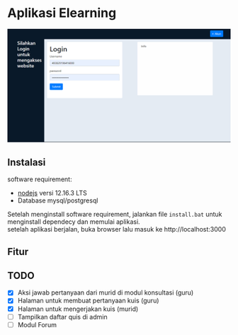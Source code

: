 # Aplikasi Elearning

![Login](ss.png)

## Instalasi

software requirement:
- [nodejs](https://nodejs.org) versi 12.16.3 LTS
- Database mysql/postgresql

Setelah menginstall software requirement, jalankan file ```install.bat``` untuk menginstall dependecy dan memulai aplikasi.  
setelah aplikasi berjalan, buka browser lalu masuk ke http://localhost:3000

## Fitur

## TODO
- [x] Aksi jawab pertanyaan dari murid di modul konsultasi (guru)
- [x] Halaman untuk membuat pertanyaan kuis (guru)
- [x] Halaman untuk mengerjakan kuis (murid)
- [ ] Tampilkan daftar quis di admin
- [ ] Modul Forum